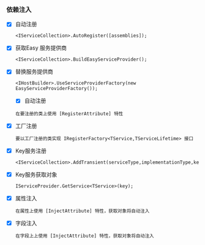 ### 依赖注入

- [x] 自动注册

  ~~~
  <IServiceCollection>.AutoRegister([assemblies]);
  ~~~

- [x] 获取Easy 服务提供商

  ~~~
  <IServiceCollection>.BuildEasyServiceProvider();
  ~~~

- [x] 替换服务提供商

  ~~~
  <IHostBuilder>.UseServiceProviderFactory(new EasyServiceProviderFactory());
  ~~~





  - [x] 自动注册

  ~~~
  在要注册的类上使用 [RegisterAttribute] 特性
  ~~~

- [x] 工厂注册

  ~~~
  要以工厂注册的类实现 IRegisterFactory<TService,TServiceLifetime> 接口
  ~~~

- [x] Key服务注册

  ~~~
  <IServiceCollection>.AddTransient(serviceType,implementationType,key);
  ~~~

- [x] Key服务获取对象

  ~~~
  IServiceProvider.GetService<TService>(key);
  ~~~

- [x] 属性注入

  ~~~
  在属性上使用 [InjectAttribute] 特性，获取对象将自动注入
  ~~~

- [x] 字段注入

  ~~~
  在字段上上使用 [InjectAttribute] 特性，获取对象将自动注入
  ~~~

  